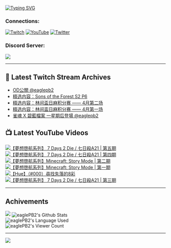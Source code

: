 <!--### Hello people, I'm EaglePB2 - The one who building something for fun 👋
Thank you for standby for this profile.   
The purpose of this profile is coming soon.   
You may come back later, as you wish if this readme.md is updated.   -->

<a href="https://git.io/typing-svg"><img src="https://readme-typing-svg.herokuapp.com?font=Fira+Code&duration=1000&pause=5000&vCenter=true&random=false&width=500&lines=%F0%9F%91%8B+Hello+Everyone%2C+I'm+EaglePB2.;%F0%9F%99%87+Thank+you+for+stopping+by+my+profile.+;%F0%9F%94%AD+%3D%3D%3D%3D+%F0%9F%94%AD;%F0%9F%91%8B+%E4%BD%A0%E5%A5%BD%EF%BC%8C%E6%AD%A1%E8%BF%8E%E4%BE%86%E5%88%B0%E6%88%91%E7%9A%84%E4%BB%A3%E7%A2%BC%E5%BA%AB%E3%80%82;%F0%9F%99%87+%E6%84%9F%E8%AC%9D%E5%89%8D%E4%BE%86%E5%8F%83%E8%A7%80%E5%B0%8F%E5%B1%8B+owo~" alt="Typing SVG" /></a>

### Connections:

[![Twitch](https://img.shields.io/badge/Twitch-9347FF?style=flat-square&logo=twitch&logoColor=white)](https://www.twitch.tv/eaglepb2)
[![YouTube](https://img.shields.io/badge/YouTube-%23FF0000.svg?style=flat-square&logo=YouTube&logoColor=white)](https://www.youtube.com/eaglepb2)
[![Twitter](https://img.shields.io/badge/Twitter-%231DA1F2.svg?style=flat-square&logo=Twitter&logoColor=white)](https://twitter.com/eaglepb2)

### Discord Server:

[![](https://invidget.switchblade.xyz/qKrub9b?theme=dark&language=ch)](https://discord.gg/qKrub9b)

---

## 👾 Latest Twitch Stream Archives
<!-- TWITCH:START -->
- [OD公關 @eaglepb2](https://www.twitch.tv/videos/2120468578)
- [精选内容：Sons of the Forest S2 P6](https://www.twitch.tv/videos/2118477325)
- [精选内容：林间盃日麻积分赛 —— 4月第二场](https://www.twitch.tv/videos/2118477136)
- [精选内容：林间盃日麻积分赛 —— 4月第一场](https://www.twitch.tv/videos/2118476930)
- [雀魂 X 碧藍檔案 一星期后登場 @eaglepb2](https://www.twitch.tv/videos/2115977546)
<!-- TWITCH:END -->



## 📺 Latest YouTube Videos
<!-- YOUTUBE:START -->
<!-- YOUTUBE:END -->

<!-- BEGIN YOUTUBE-CARDS -->
<a href="https://www.youtube.com/watch?v=A24mdfGysK0">
  <picture>
    <source media="(prefers-color-scheme: dark)" srcset="https://ytcards.demolab.com/?id=A24mdfGysK0&title=%E3%80%90%E5%A4%A2%E6%83%B3%E5%95%93%E8%88%AA%E7%B3%BB%E5%88%97%E3%80%91+7+Days+2+Die+%2F+%E4%B8%83%E6%97%A5%E6%AE%BAA21+%7C+%E7%AC%AC%E4%BA%94%E6%9C%9F&lang=zh&timestamp=1713168171&background_color=%230d1117&title_color=%23ffffff&stats_color=%23dedede&max_title_lines=1&width=250&border_radius=5&duration=15073">
    <img src="https://ytcards.demolab.com/?id=A24mdfGysK0&title=%E3%80%90%E5%A4%A2%E6%83%B3%E5%95%93%E8%88%AA%E7%B3%BB%E5%88%97%E3%80%91+7+Days+2+Die+%2F+%E4%B8%83%E6%97%A5%E6%AE%BAA21+%7C+%E7%AC%AC%E4%BA%94%E6%9C%9F&lang=zh&timestamp=1713168171&background_color=%23ffffff&title_color=%2324292f&stats_color=%2357606a&max_title_lines=1&width=250&border_radius=5&duration=15073" alt="【夢想啓航系列】 7 Days 2 Die / 七日殺A21 | 第五期" title="【夢想啓航系列】 7 Days 2 Die / 七日殺A21 | 第五期">
  </picture>
</a>
<a href="https://www.youtube.com/watch?v=W4Fy1_6NxtA">
  <picture>
    <source media="(prefers-color-scheme: dark)" srcset="https://ytcards.demolab.com/?id=W4Fy1_6NxtA&title=%E3%80%90%E5%A4%A2%E6%83%B3%E5%95%93%E8%88%AA%E7%B3%BB%E5%88%97%E3%80%91+7+Days+2+Die+%2F+%E4%B8%83%E6%97%A5%E6%AE%BAA21+%7C+%E7%AC%AC%E5%9B%9B%E6%9C%9F&lang=zh&timestamp=1713083085&background_color=%230d1117&title_color=%23ffffff&stats_color=%23dedede&max_title_lines=1&width=250&border_radius=5&duration=15054">
    <img src="https://ytcards.demolab.com/?id=W4Fy1_6NxtA&title=%E3%80%90%E5%A4%A2%E6%83%B3%E5%95%93%E8%88%AA%E7%B3%BB%E5%88%97%E3%80%91+7+Days+2+Die+%2F+%E4%B8%83%E6%97%A5%E6%AE%BAA21+%7C+%E7%AC%AC%E5%9B%9B%E6%9C%9F&lang=zh&timestamp=1713083085&background_color=%23ffffff&title_color=%2324292f&stats_color=%2357606a&max_title_lines=1&width=250&border_radius=5&duration=15054" alt="【夢想啓航系列】 7 Days 2 Die / 七日殺A21 | 第四期" title="【夢想啓航系列】 7 Days 2 Die / 七日殺A21 | 第四期">
  </picture>
</a>
<a href="https://www.youtube.com/watch?v=hmZtpeDvjFo">
  <picture>
    <source media="(prefers-color-scheme: dark)" srcset="https://ytcards.demolab.com/?id=hmZtpeDvjFo&title=%E3%80%90%E5%A4%A2%E6%83%B3%E5%95%93%E8%88%AA%E7%B3%BB%E5%88%97%E3%80%91Minecraft%3A+Story+Mode+%7C+%E7%AC%AC%E4%BA%8C%E6%9C%9F&lang=zh&timestamp=1712985349&background_color=%230d1117&title_color=%23ffffff&stats_color=%23dedede&max_title_lines=1&width=250&border_radius=5&duration=10469">
    <img src="https://ytcards.demolab.com/?id=hmZtpeDvjFo&title=%E3%80%90%E5%A4%A2%E6%83%B3%E5%95%93%E8%88%AA%E7%B3%BB%E5%88%97%E3%80%91Minecraft%3A+Story+Mode+%7C+%E7%AC%AC%E4%BA%8C%E6%9C%9F&lang=zh&timestamp=1712985349&background_color=%23ffffff&title_color=%2324292f&stats_color=%2357606a&max_title_lines=1&width=250&border_radius=5&duration=10469" alt="【夢想啓航系列】Minecraft: Story Mode | 第二期" title="【夢想啓航系列】Minecraft: Story Mode | 第二期">
  </picture>
</a>
<a href="https://www.youtube.com/watch?v=8nJgZ4mBXug">
  <picture>
    <source media="(prefers-color-scheme: dark)" srcset="https://ytcards.demolab.com/?id=8nJgZ4mBXug&title=%E3%80%90%E5%A4%A2%E6%83%B3%E5%95%93%E8%88%AA%E7%B3%BB%E5%88%97%E3%80%91Minecraft%3A+Story+Mode+%7C+%E7%AC%AC%E4%B8%80%E6%9C%9F&lang=zh&timestamp=1712901731&background_color=%230d1117&title_color=%23ffffff&stats_color=%23dedede&max_title_lines=1&width=250&border_radius=5&duration=9116">
    <img src="https://ytcards.demolab.com/?id=8nJgZ4mBXug&title=%E3%80%90%E5%A4%A2%E6%83%B3%E5%95%93%E8%88%AA%E7%B3%BB%E5%88%97%E3%80%91Minecraft%3A+Story+Mode+%7C+%E7%AC%AC%E4%B8%80%E6%9C%9F&lang=zh&timestamp=1712901731&background_color=%23ffffff&title_color=%2324292f&stats_color=%2357606a&max_title_lines=1&width=250&border_radius=5&duration=9116" alt="【夢想啓航系列】Minecraft: Story Mode | 第一期" title="【夢想啓航系列】Minecraft: Story Mode | 第一期">
  </picture>
</a>
<a href="https://www.youtube.com/watch?v=cJThGdqaNtw">
  <picture>
    <source media="(prefers-color-scheme: dark)" srcset="https://ytcards.demolab.com/?id=cJThGdqaNtw&title=%E3%80%90Hue%E3%80%91%EF%BC%88%23000%EF%BC%89%E5%B0%8B%E6%89%BE%E5%A4%B1%E8%90%BD%E7%9A%848%E5%BD%A9&lang=zh&timestamp=1712825649&background_color=%230d1117&title_color=%23ffffff&stats_color=%23dedede&max_title_lines=1&width=250&border_radius=5&duration=17729">
    <img src="https://ytcards.demolab.com/?id=cJThGdqaNtw&title=%E3%80%90Hue%E3%80%91%EF%BC%88%23000%EF%BC%89%E5%B0%8B%E6%89%BE%E5%A4%B1%E8%90%BD%E7%9A%848%E5%BD%A9&lang=zh&timestamp=1712825649&background_color=%23ffffff&title_color=%2324292f&stats_color=%2357606a&max_title_lines=1&width=250&border_radius=5&duration=17729" alt="【Hue】（#000）尋找失落的8彩" title="【Hue】（#000）尋找失落的8彩">
  </picture>
</a>
<a href="https://www.youtube.com/watch?v=-lbxCrQgOcM">
  <picture>
    <source media="(prefers-color-scheme: dark)" srcset="https://ytcards.demolab.com/?id=-lbxCrQgOcM&title=%E3%80%90%E5%A4%A2%E6%83%B3%E5%95%93%E8%88%AA%E7%B3%BB%E5%88%97%E3%80%91+7+Days+2+Die+%2F+%E4%B8%83%E6%97%A5%E6%AE%BAA21+%7C+%E7%AC%AC%E4%B8%89%E6%9C%9F&lang=zh&timestamp=1712728203&background_color=%230d1117&title_color=%23ffffff&stats_color=%23dedede&max_title_lines=1&width=250&border_radius=5&duration=14761">
    <img src="https://ytcards.demolab.com/?id=-lbxCrQgOcM&title=%E3%80%90%E5%A4%A2%E6%83%B3%E5%95%93%E8%88%AA%E7%B3%BB%E5%88%97%E3%80%91+7+Days+2+Die+%2F+%E4%B8%83%E6%97%A5%E6%AE%BAA21+%7C+%E7%AC%AC%E4%B8%89%E6%9C%9F&lang=zh&timestamp=1712728203&background_color=%23ffffff&title_color=%2324292f&stats_color=%2357606a&max_title_lines=1&width=250&border_radius=5&duration=14761" alt="【夢想啓航系列】 7 Days 2 Die / 七日殺A21 | 第三期" title="【夢想啓航系列】 7 Days 2 Die / 七日殺A21 | 第三期">
  </picture>
</a>
<!-- END YOUTUBE-CARDS -->

---

## Achivements
[![](https://github-profile-trophy.vercel.app/?username=eaglepb2&theme=monokai&no-bg=true&&title=Repositories,Issues,Commit,MultiLanguage)](https://github.com/anuraghazra/github-readme-stats)
<img align="center" alt="eaglePB2's Github Stats" src="https://github-readme-stats.vercel.app/api?username=eaglePB2&show_icons=true&hide_border=true&theme=merko" />
<br>
<img align="center" alt="eaglePB2's Language Used" src="https://github-readme-stats.vercel.app/api/top-langs/?username=eaglePB2&show_icons=true&hide_border=true&theme=merko&layout=compact&langs_count=8" />
<br>
<img align="center" alt="eaglePB2's Viewer Count" src="https://visitcount.itsvg.in/api?id=eaglepb2&label=Profile%20Views&color=3&icon=5&pretty=true" />

<hr>

<!-- RANDOMQUOTE:START -->
![](https://quotes-github-readme.vercel.app/api?type=horizontal&theme=merko)
<!-- RANDOMQUOTE:END -->


<!--
       _____   _   _   _____       _____   _   _   ____   
      |_   _| | | | | |  ___|     |  ___| | \ | | |  _  \  
        | |   | |_| | | |___      | |___  |  \| | | | | | 
        | |   |  _  | |  ___|     |  ___| |     | | | | | 
        | |   | | | | | |___      | |___  | |\  | | |_| | 
        |_|   |_| |_| |_____|     |_____| |_| \_| |____ / 
      
-->

